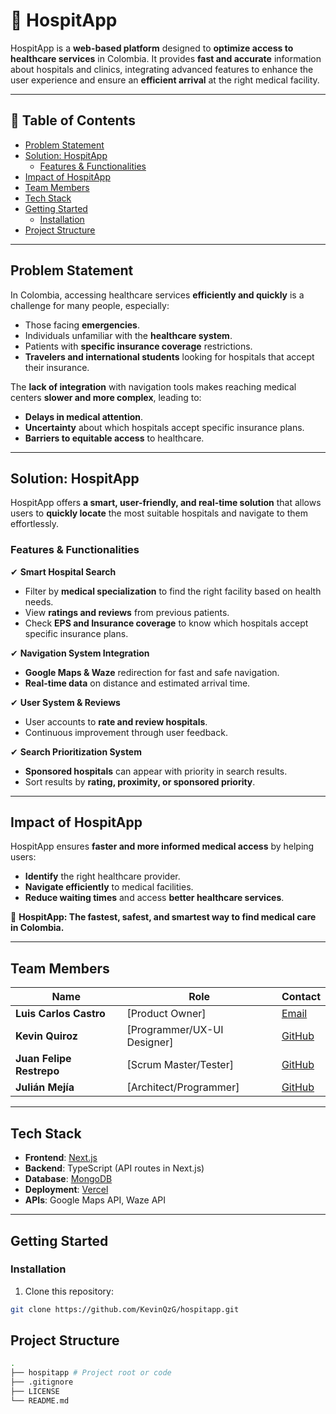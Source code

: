 # 📌 HospitApp

HospitApp is a **web-based platform** designed to **optimize access to healthcare services** in Colombia. It provides **fast and accurate** information about hospitals and clinics, integrating advanced features to enhance the user experience and ensure an **efficient arrival** at the right medical facility.


---

## 📖 Table of Contents  
- [Problem Statement](#problem-statement)  
- [Solution: HospitApp](#solution-hospitapp)  
  - [Features & Functionalities](#features--functionalities)  
- [Impact of HospitApp](#impact-of-hospitapp)  
- [Team Members](#team-members)  
- [Tech Stack](#tech-stack)  
- [Getting Started](#getting-started)  
  - [Installation](#installation)  
- [Project Structure](#project-structure)
---

## Problem Statement  

In Colombia, accessing healthcare services **efficiently and quickly** is a challenge for many people, especially:
- Those facing **emergencies**.
- Individuals unfamiliar with the **healthcare system**.
- Patients with **specific insurance coverage** restrictions.
- **Travelers and international students** looking for hospitals that accept their insurance.

The **lack of integration** with navigation tools makes reaching medical centers **slower and more complex**, leading to:
- **Delays in medical attention**.
- **Uncertainty** about which hospitals accept specific insurance plans.
- **Barriers to equitable access** to healthcare.

---

## Solution: HospitApp  

HospitApp offers **a smart, user-friendly, and real-time solution** that allows users to **quickly locate** the most suitable hospitals and navigate to them effortlessly.

### Features & Functionalities  

✔ **Smart Hospital Search**  
- Filter by **medical specialization** to find the right facility based on health needs.  
- View **ratings and reviews** from previous patients.  
- Check **EPS and Insurance coverage** to know which hospitals accept specific insurance plans.

✔ **Navigation System Integration**  
- **Google Maps & Waze** redirection for fast and safe navigation.  
- **Real-time data** on distance and estimated arrival time.

✔ **User System & Reviews**  
- User accounts to **rate and review hospitals**.  
- Continuous improvement through user feedback.

✔ **Search Prioritization System**  
- **Sponsored hospitals** can appear with priority in search results.  
- Sort results by **rating, proximity, or sponsored priority**.

---

## Impact of HospitApp  

HospitApp ensures **faster and more informed medical access** by helping users:
- **Identify** the right healthcare provider.  
- **Navigate efficiently** to medical facilities.  
- **Reduce waiting times** and access **better healthcare services**.  

🚀 **HospitApp: The fastest, safest, and smartest way to find medical care in Colombia.**  

---

## Team Members  

| Name              | Role               | Contact |
|------------------|------------------|---------|
| **Luis Carlos Castro**     | [Product Owner]        | [Email](mailto:luiscarlos3007@hotmail.com) |
| **Kevin Quiroz**     | [Programmer/UX-UI Designer]        | [GitHub](https://github.com/KevinQzG)  |
| **Juan Felipe Restrepo**     | [Scrum Master/Tester]        | [GitHub](https://github.com/JuanFelipeRestrepoBuitrago) |
| **Julián Mejía**     | [Architect/Programmer]| [GitHub](https://github.com/Julimejia) |

---

## Tech Stack  

- **Frontend**: [Next.js](https://nextjs.org/)  
- **Backend**: TypeScript (API routes in Next.js)  
- **Database**: [MongoDB](https://www.mongodb.com/)  
- **Deployment**: [Vercel](https://vercel.com/)  
- **APIs**: Google Maps API, Waze API  

---

## Getting Started  

### Installation  

1. Clone this repository:  
  ```sh
  git clone https://github.com/KevinQzG/hospitapp.git
  ```

## Project Structure
```bash
.
├── hospitapp # Project root or code 
├── .gitignore
├── LICENSE
└── README.md
```
